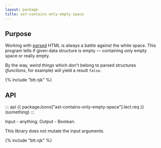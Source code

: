 ```yaml
---
layout: package
title: ast-contains-only-empty-space
---
```


## Purpose

Working with [parsed](/os/codsen-parser/) HTML is always a battle against the white space. This program tells if given data structure is empty — containing only empty space or really empty.

By the way, _weird things_ which don't belong to parsed structures (_functions_, for example) will yield a result `false`.

{% include "btt.njk" %}

## API

::: api
{{ packageJsons["ast-contains-only-empty-space"].lect.req }}(something)
:::

Input - anything. Output - Boolean.

This library does not mutate the input arguments.

{% include "btt.njk" %}
